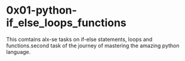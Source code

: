 # 0x01-python-if_else_loops_functions

This comtains alx-se tasks on if-else statements, loops and functions.second task of the journey of mastering the  amazing python language.
